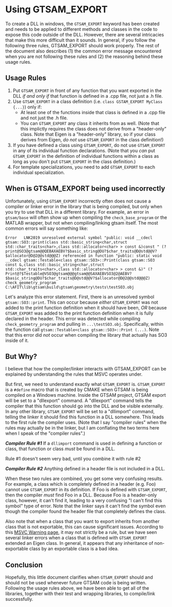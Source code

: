 # Using GTSAM_EXPORT

To create a DLL in windows, the `GTSAM_EXPORT` keyword has been created and needs to be applied to different methods and classes in the code to expose this code outside of the DLL.  However, there are several intricacies that make this more difficult than it sounds.  In general, if you follow the following three rules, GTSAM_EXPORT should work properly.  The rest of the document also describes (1) the common error message encountered when you are not following these rules and (2) the reasoning behind these usage rules.

## Usage Rules
1.  Put `GTSAM_EXPORT` in front of any function that you want exported in the DLL _if and only if_ that function is defined in a .cpp file, not just a .h file.
2.  Use `GTSAM_EXPORT` in a class definition (i.e. `class GSTAM_EXPORT MyClass {...}`) only if:
    * At least one of the functions inside that class is defined in a .cpp file and not just the .h file.
    * You can `GTSAM_EXPORT` any class it inherits from as well.  (Note that this implictly requires the class does not derive from a "header-only" class.  Note that Eigen is a "header-only" library, so if your class derives from Eigen, _do not_ use `GTSAM_EXPORT` in the class definition!) 
3.  If you have defined a class using `GTSAM_EXPORT`, do not use `GTSAM_EXPORT` in any of its individual function declarations.  (Note that you _can_ put `GTSAM_EXPORT` in the definition of individual functions within a class as long as you don't put `GTSAM_EXPORT` in the class definition.)
4. For template specializations, you need to add `GTSAM_EXPORT` to each individual specialization.

## When is GTSAM_EXPORT being used incorrectly
Unfortunately, using `GTSAM_EXPORT` incorrectly often does not cause a compiler or linker error in the library that is being compiled, but only when you try to use that DLL in a different library.  For example, an error in `gtsam/base` will often show up when compiling the `check_base_program` or the MATLAB wrapper, but not when compiling/linking gtsam itself.  The most common errors will say something like:

```
Error	LNK2019	unresolved external symbol "public: void __cdecl gtsam::SO3::print(class std::basic_string<char,struct std::char_traits<char>,class std::allocator<char> > const &)const " (?print@SO3@gtsam@@QEBAXAEBV?$basic_string@DU?$char_traits@D@std@@V?$allocator@D@2@@std@@@Z) referenced in function "public: static void __cdecl gtsam::Testable<class gtsam::SO3>::Print(class gtsam::SO3 const &,class std::basic_string<char,struct std::char_traits<char>,class std::allocator<char> > const &)" (?Print@?$Testable@VSO3@gtsam@@@gtsam@@SAXAEBVSO3@2@AEBV?$basic_string@DU?$char_traits@D@std@@V?$allocator@D@2@@std@@@Z)	check_geometry_program	C:\AFIT\lib\gtsam\build\gtsam\geometry\tests\testSO3.obj
```

Let's analyze this error statement.  First, there is an unresolved symbol `gtsam::SO3::print`.  This can occur because _either_ `GTSAM_EXPORT` was not added to the print function definition when it should have been, _OR_ because `GTSAM_EXPORT` was added to the print function definition when it is fully declared in the header.  This error was detected while compiling `check_geometry_program` and pulling in `...\testSO3.obj`.  Specifically, within the function call `gtsam::Testable<class gtsam::SO3>::Print (...)`.  Note that this error did _not_ occur when compiling the library that actually has SO3 inside of it.

## But Why?
I believe that how the compiler/linker interacts with GTSAM_EXPORT can be explained by understanding the rules that MSVC operates under.  

But first, we need to understand exactly what `GTSAM_EXPORT` is.  `GTSAM_EXPORT` is a `#define` macro that is created by CMAKE when GTSAM is being compiled on a Windows machine.  Inside the GTSAM project, GTSAM export will be set to a "dllexport" command.  A "dllexport" command tells the compiler that this function should go into the DLL and be visible externally.  In any other library, `GTSAM_EXPORT`  will be set to a "dllimport" command, telling the linker it should find this function in a DLL somewhere.  This leads to the first rule the compiler uses.  (Note that I say "compiler rules" when the rules may actually be in the linker, but I am conflating the two terms here when I speak of the "compiler rules".) 

***Compiler Rule #1*** If a `dllimport` command is used in defining a function or class, that function or class _must_ be found in a DLL.

Rule #1 doesn't seem very bad, until you combine it with rule #2

***Compiler Rule #2*** Anything defined in a header file is not included in a DLL.

When these two rules are combined, you get some very confusing results.  For example, a class which is completely defined in a header (e.g. Foo) cannot use `GTSAM_EXPORT` in its definition.  If Foo is defined with `GTSAM_EXPORT`, then the compiler _must_ find Foo in a DLL.  Because Foo is a header-only class, however, it can't find it, leading to a very confusing "I can't find this symbol" type of error.  Note that the linker says it can't find the symbol even though the compiler found the header file that completely defines the class.

Also note that when a class that you want to export inherits from another class that is not exportable, this can cause significant issues.  According to this [MSVC Warning page](https://docs.microsoft.com/en-us/cpp/error-messages/compiler-warnings/compiler-warning-level-2-c4275?view=vs-2019), it may not strictly be a rule, but we have seen several linker errors when a class that is defined with `GTSAM_EXPORT` extended an Eigen class.  In general, it appears that any inheritance of non-exportable class by an exportable class is a bad idea.

## Conclusion
Hopefully, this little document clarifies when `GTSAM_EXPORT` should and should not be used whenever future GTSAM code is being written.  Following the usage rules above, we have been able to get all of the libraries, together with their test and wrapping libraries, to compile/link successfully.